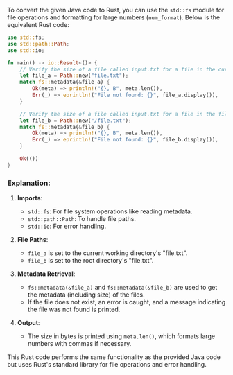  To convert the given Java code to Rust, you can use the `std::fs` module for file operations and formatting for large numbers (`num_format`). Below is the equivalent Rust code:

```rust
use std::fs;
use std::path::Path;
use std::io;

fn main() -> io::Result<()> {
    // Verify the size of a file called input.txt for a file in the current working directory
    let file_a = Path::new("file.txt");
    match fs::metadata(&file_a) {
        Ok(meta) => println!("{}, B", meta.len()),
        Err(_) => eprintln!("File not found: {}", file_a.display()),
    }

    // Verify the size of a file called input.txt for a file in the file system root
    let file_b = Path::new("/file.txt");
    match fs::metadata(&file_b) {
        Ok(meta) => println!("{}, B", meta.len()),
        Err(_) => eprintln!("File not found: {}", file_b.display()),
    }

    Ok(())
}
```

### Explanation:
1. **Imports**: 
   - `std::fs`: For file system operations like reading metadata.
   - `std::path::Path`: To handle file paths.
   - `std::io`: For error handling.

2. **File Paths**:
   - `file_a` is set to the current working directory's "file.txt".
   - `file_b` is set to the root directory's "file.txt".

3. **Metadata Retrieval**:
   - `fs::metadata(&file_a)` and `fs::metadata(&file_b)` are used to get the metadata (including size) of the files.
   - If the file does not exist, an error is caught, and a message indicating the file was not found is printed.

4. **Output**:
   - The size in bytes is printed using `meta.len()`, which formats large numbers with commas if necessary.

This Rust code performs the same functionality as the provided Java code but uses Rust's standard library for file operations and error handling.
